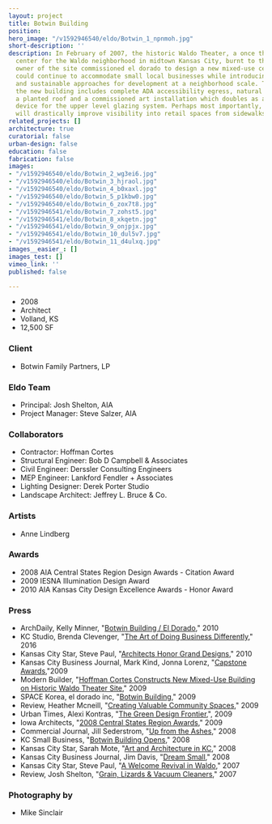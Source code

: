 ```yaml
---
layout: project
title: Botwin Building
position: 
hero_image: "/v1592946540/eldo/Botwin_1_npnmoh.jpg"
short-description: ''
description: In February of 2007, the historic Waldo Theater, a once thriving cultural
  center for the Waldo neighborhood in midtown Kansas City, burnt to the ground. The
  owner of the site commissioned el dorado to design a new mixed-use center which
  could continue to accommodate small local businesses while introducing accessible
  and sustainable approaches for development at a neighborhood scale. The design for
  the new building includes complete ADA accessibility egress, natural ventilation,
  a planted roof and a commissioned art installation which doubles as a sun screening
  device for the upper level glazing system. Perhaps most importantly, the new center
  will drastically improve visibility into retail spaces from sidewalks and roadways.
related_projects: []
architecture: true
curatorial: false
urban-design: false
education: false
fabrication: false
images:
- "/v1592946540/eldo/Botwin_2_wg3ei6.jpg"
- "/v1592946540/eldo/Botwin_3_hjraol.jpg"
- "/v1592946540/eldo/Botwin_4_b0xaxl.jpg"
- "/v1592946540/eldo/Botwin_5_p1kbw0.jpg"
- "/v1592946540/eldo/Botwin_6_zox7t8.jpg"
- "/v1592946541/eldo/Botwin_7_zohst5.jpg"
- "/v1592946541/eldo/Botwin_8_xkqetn.jpg"
- "/v1592946541/eldo/Botwin_9_onjpjx.jpg"
- "/v1592946541/eldo/Botwin_10_dul5v7.jpg"
- "/v1592946541/eldo/Botwin_11_d4ulxq.jpg"
images__easier_: []
images_test: []
vimeo_link: ''
published: false

---
```

* 2008
* Architect
* Volland, KS
* 12,500 SF

### Client

* Botwin Family Partners, LP

### Eldo Team

* Principal: Josh Shelton, AIA
* Project Manager: Steve Salzer, AIA

### Collaborators

* Contractor: Hoffman Cortes
* Structural Engineer: Bob D Campbell & Associates
* Civil Engineer: Derssler Consulting Engineers
* MEP Engineer: Lankford Fendler + Associates
* Lighting Designer: Derek Porter Studio
* Landscape Architect: Jeffrey L. Bruce & Co.

### Artists

* Anne Lindberg

### Awards

* 2008 AIA Central States Region Design Awards - Citation Award
* 2009 IESNA Illumination Design Award
* 2010 AIA Kansas City Design Excellence Awards - Honor Award

### Press

* ArchDaily, Kelly Minner, "[Botwin Building / El Dorado](https://www.archdaily.com/97663/botwin-building-el-dorado)," 2010
* KC Studio, Brenda Clevenger, "[The Art of Doing Business Differently](http://kcstudio.org/the-art-of-doing-business-differently-artskc/ )," 2016
* Kansas City Star, Steve Paul, "[Architects Honor Grand Designs](assets.ctfassets.net/7ceafwpo4r5g/3gfgCZawo9OTOFC8tYLApn/760e76341a9b96fe83e8a614f82025e5/2010-Kansas_City_Star-KCAIA_awards.pdf)," 2010
* Kansas City Business Journal, Mark Kind, Jonna Lorenz, "[Capstone Awards](assets.ctfassets.net/7ceafwpo4r5g/4JV0ldVgmI1NNXzpaecUm2/38614ff06044d17eac37deaea7a8046b/2009-Botwin_Building___VIF-KCBJ_Capstone.pdf ),"2009
* Modern Builder, "[Hoffman Cortes Constructs New Mixed-Use Building on Historic Waldo Theater Site](assets.ctfassets.net/7ceafwpo4r5g/yvfNzW2HJHBolLERdNACj/7188df4451363159c8fd86f4ac78fc96/2009-Botwin_Building-Modern_Builder.pdf)," 2009
* SPACE Korea, el dorado inc, "[Botwin Building](downloads.ctfassets.net/7ceafwpo4r5g/26OqbilJL7QoFGbeuvIUZ0/9b52c0262cbf7afd2c986876812a11ff/2009-Botwin_Building-SPACE_Korea.pdf )," 2009
* Review, Heather Mcneill, "[Creating Valuable Community Spaces](downloads.ctfassets.net/7ceafwpo4r5g/74eLBpkCkCFT3Xj8drXZpQ/f098b349c03901a2918bc4d9b3dd7174/2009-eldorado_AIA_Central_States_Awards-Review.pdf)," 2009
* Urban Times, Alexi Kontras, "[The Green Design Frontier](downloads.ctfassets.net/7ceafwpo4r5g/56HCdx2mXKB2d6DwVfHbvX/5034726b05468f40039eb1361186ad97/2009-TWA_Building-Urban_Times.pdf ),", 2009
* Iowa Architects, "[2008 Central States Region Awards](assets.ctfassets.net/7ceafwpo4r5g/40cNEge1fFwB0VXXuPO2TK/fe737c3d588aed125d553dc944afa281/2009-Central_States_Award_Winners-Iowa_Architect.pdf)," 2009
* Commercial Journal, Jill Sederstrom, "[Up from the Ashes](assets.ctfassets.net/7ceafwpo4r5g/RNWW7WaUWy4FRVC8IfPWp/b7e1350c9afec93185c1fc4811cf6f9b/2008-Botwin_Building-CommercialJournal.pdf )," 2008
* KC Small Business, "[Botwin Building Opens](assets.ctfassets.net/7ceafwpo4r5g/49NedhRm17EwvX6jCPnOnh/186631a17f3d9710c2891fbd40cc3354/2008-Botwin_Building-KC_Small_Business.pdf)," 2008
* Kansas City Star, Sarah Mote, "[Art and Architecture in KC](assets.ctfassets.net/7ceafwpo4r5g/5peEhA0TXO22Rvq3c14NAl/6ee601c64516b0ac465efcbd8b854c7e/2008-Botwin_Building-KC_Star.pdf)," 2008
* Kansas City Business Journal, Jim Davis, "[Dream Small](assets.ctfassets.net/7ceafwpo4r5g/5aSopcwQ905eKZR5H0Xxsz/2b834048140cdfbe7a23de2e11e99974/2008-Botwin_Building-KCBusiness_Journal.pdf )," 2008
* Kansas City Star, Steve Paul, "[A Welcome Revival in Waldo](assets.ctfassets.net/7ceafwpo4r5g/2P5kn4bimnMOsEklz3IFcc/a963aed3213ab73cebd62a86787aa0a0/2007-Botwin_Building-KC_Star.pdf)," 2007
* Review, Josh Shelton, "[Grain, Lizards & Vacuum Cleaners](downloads.ctfassets.net/7ceafwpo4r5g/4ocSpmcYBtE158gBvAFbo5/4e43e3598ff58b6843beb5fedecb8f8f/2007-Josh_Shelton_Author-Review.pdf )," 2007

### Photography by

* Mike Sinclair